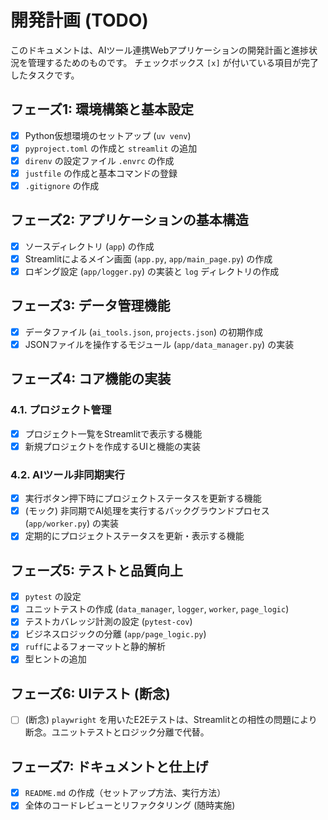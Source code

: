 # 開発計画 (TODO)

このドキュメントは、AIツール連携Webアプリケーションの開発計画と進捗状況を管理するためのものです。
チェックボックス `[x]` が付いている項目が完了したタスクです。

## フェーズ1: 環境構築と基本設定

- [x] Python仮想環境のセットアップ (`uv venv`)
- [x] `pyproject.toml` の作成と `streamlit` の追加
- [x] `direnv` の設定ファイル `.envrc` の作成
- [x] `justfile` の作成と基本コマンドの登録
- [x] `.gitignore` の作成

## フェーズ2: アプリケーションの基本構造

- [x] ソースディレクトリ (`app`) の作成
- [x] Streamlitによるメイン画面 (`app.py`, `app/main_page.py`) の作成
- [x] ロギング設定 (`app/logger.py`) の実装と `log` ディレクトリの作成

## フェーズ3: データ管理機能

- [x] データファイル (`ai_tools.json`, `projects.json`) の初期作成
- [x] JSONファイルを操作するモジュール (`app/data_manager.py`) の実装

## フェーズ4: コア機能の実装

### 4.1. プロジェクト管理

- [x] プロジェクト一覧をStreamlitで表示する機能
- [x] 新規プロジェクトを作成するUIと機能の実装

### 4.2. AIツール非同期実行

- [x] 実行ボタン押下時にプロジェクトステータスを更新する機能
- [x] (モック) 非同期でAI処理を実行するバックグラウンドプロセス (`app/worker.py`) の実装
- [x] 定期的にプロジェクトステータスを更新・表示する機能

## フェーズ5: テストと品質向上

- [x] `pytest` の設定
- [x] ユニットテストの作成 (`data_manager`, `logger`, `worker`, `page_logic`)
- [x] テストカバレッジ計測の設定 (`pytest-cov`)
- [x] ビジネスロジックの分離 (`app/page_logic.py`)
- [x] `ruff`によるフォーマットと静的解析
- [x] 型ヒントの追加

## フェーズ6: UIテスト (断念)

- [ ] (断念) `playwright` を用いたE2Eテストは、Streamlitとの相性の問題により断念。ユニットテストとロジック分離で代替。

## フェーズ7: ドキュメントと仕上げ

- [x] `README.md` の作成（セットアップ方法、実行方法）
- [x] 全体のコードレビューとリファクタリング (随時実施)